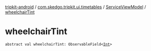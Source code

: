 [tripkit-android](../../index.md) / [com.skedgo.tripkit.ui.timetables](../index.md) / [ServiceViewModel](index.md) / [wheelchairTint](./wheelchair-tint.md)

# wheelchairTint

`abstract val wheelchairTint: ObservableField<`[`Int`](https://kotlinlang.org/api/latest/jvm/stdlib/kotlin/-int/index.html)`>`